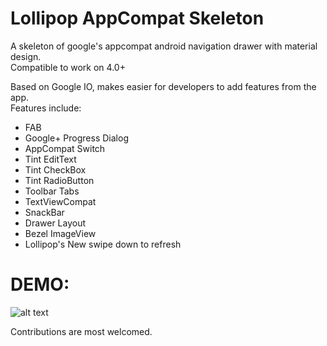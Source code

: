 Lollipop AppCompat Skeleton
===========================

A skeleton of google's appcompat android navigation drawer with material design.<br/>
Compatible to work on 4.0+

Based on Google IO, makes easier for developers to add features from the app.
<br/>
Features include:
* FAB
* Google+ Progress Dialog
* AppCompat Switch
* Tint EditText
* Tint CheckBox
* Tint RadioButton
* Toolbar Tabs
* TextViewCompat
* SnackBar
* Drawer Layout
* Bezel ImageView
* Lollipop's New swipe down to refresh
 
DEMO:
===
![alt text](https://github.com/sachin1092/Lollipop-AppCompat-Skeleton/blob/master/art/LollipopAppCompatWidgetSkeleton.gif "DEMO")


Contributions are most welcomed.

